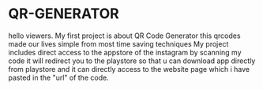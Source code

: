 # QR-GENERATOR
hello viewers.
     My first project is about QR Code Generator 
     this qrcodes made our lives simple from most time saving techniques
     My project includes direct access to the appstore of the instagram by scanning 
     my code it will redirect you to the playstore so that u can download app directly from playstore
and it can directly access to the website page which i have pasted in the "url" of the code.
